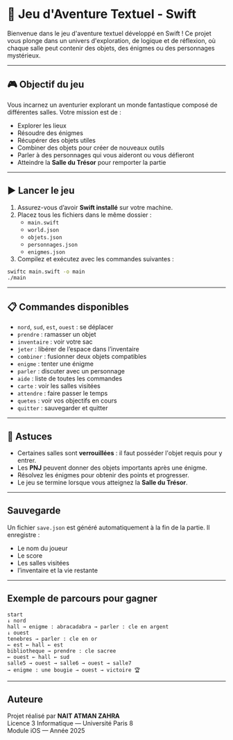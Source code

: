 # 📜 Jeu d'Aventure Textuel - Swift

Bienvenue dans le jeu d'aventure textuel développé en Swift ! Ce projet vous plonge dans un univers d'exploration, de logique et de réflexion, où chaque salle peut contenir des objets, des énigmes ou des personnages mystérieux.

---

## 🎮 Objectif du jeu

Vous incarnez un aventurier explorant un monde fantastique composé de différentes salles. Votre mission est de :
- Explorer les lieux
- Résoudre des énigmes
- Récupérer des objets utiles
- Combiner des objets pour créer de nouveaux outils
- Parler à des personnages qui vous aideront ou vous défieront
- Atteindre la **Salle du Trésor** pour remporter la partie

---

## ▶️ Lancer le jeu

1. Assurez-vous d’avoir **Swift installé** sur votre machine.
2. Placez tous les fichiers dans le même dossier :
   - `main.swift`
   - `world.json`
   - `objets.json`
   - `personnages.json`
   - `enigmes.json`
3. Compilez et exécutez avec les commandes suivantes :

```bash
swiftc main.swift -o main
./main
```

---

## 📋 Commandes disponibles

- `nord`, `sud`, `est`, `ouest` : se déplacer
- `prendre` : ramasser un objet
- `inventaire` : voir votre sac
- `jeter` : libérer de l’espace dans l’inventaire
- `combiner` : fusionner deux objets compatibles
- `enigme` : tenter une énigme
- `parler` : discuter avec un personnage
- `aide` : liste de toutes les commandes
- `carte` : voir les salles visitées
- `attendre` : faire passer le temps
- `quetes` : voir vos objectifs en cours
- `quitter` : sauvegarder et quitter

---

## 🧠 Astuces

- Certaines salles sont **verrouillées** : il faut posséder l'objet requis pour y entrer.
- Les **PNJ** peuvent donner des objets importants après une énigme.
- Résolvez les énigmes pour obtenir des points et progresser.
- Le jeu se termine lorsque vous atteignez la **Salle du Trésor**.

---

##  Sauvegarde

Un fichier `save.json` est généré automatiquement à la fin de la partie. Il enregistre :
- Le nom du joueur
- Le score
- Les salles visitées
- l’inventaire et la vie restante

---

##  Exemple de parcours pour gagner

```text
start
↓ nord
hall → enigme : abracadabra → parler : cle en argent
↓ ouest
tenebres → parler : cle en or
← est ← hall ← est
bibliotheque → prendre : cle sacree
← ouest ← hall ← sud
salle5 → ouest → salle6 → ouest → salle7
→ enigme : une bougie → ouest → victoire 🏆
```

---

##  Auteure

Projet réalisé par **NAIT ATMAN ZAHRA**  
Licence 3 Informatique — Université Paris 8  
Module iOS — Année 2025

